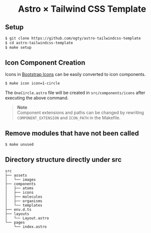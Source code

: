 <h1 align="center">Astro × Tailwind CSS Template</h1>

## Setup

```zsh
$ git clone https://github.com/ogty/astro-tailwindcss-template
$ cd astro-tailwindcss-template
$ make setup
```

## Icon Component Creation

Icons in [Bootstrap Icons](https://icons.getbootstrap.com/) can be easily converted to icon components.

```zsh
$ make icon icon=1-circle
```

The `OneCircle.astro` file will be created in `src/components/icons` after executing the above command.

> **Note**  
> Component extensions and paths can be changed by rewriting `COMPONENT_EXTENSION` and `ICON_PATH` in the Makefile.

## Remove modules that have not been called

```zsh
$ make unused
```

## Directory structure directly under src

```
src
├── assets
│   └── images
├── components
│   ├── atoms
│   ├── icons
│   ├── molecules
│   ├── organisms
│   └── templates
├── env.d.ts
├── layouts
│   └── Layout.astro
└── pages
    └── index.astro
```
